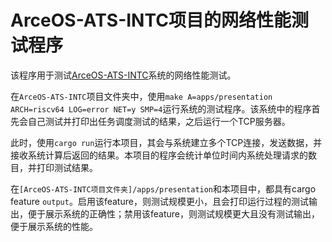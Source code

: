 ﻿# ArceOS-ATS-INTC项目的网络性能测试程序

该程序用于测试[ArceOS-ATS-INTC](https://github.com/rosy233333/arceos-ats-intc)系统的网络性能测试。

在`ArceOS-ATS-INTC`项目文件夹中，使用`make A=apps/presentation ARCH=riscv64 LOG=error NET=y SMP=4`运行系统的测试程序。该系统中的程序首先会自己测试并打印出任务调度测试的结果，之后运行一个TCP服务器。

此时，使用`cargo run`运行本项目，其会与系统建立多个TCP连接，发送数据，并接收系统计算后返回的结果。本项目的程序会统计单位时间内系统处理请求的数目，并打印测试结果。

在`[ArceOS-ATS-INTC项目文件夹]/apps/presentation`和本项目中，都具有cargo feature `output`。启用该feature，则测试规模更小，且会打印运行过程的测试输出，便于展示系统的正确性；禁用该feature，则测试规模更大且没有测试输出，便于展示系统的性能。